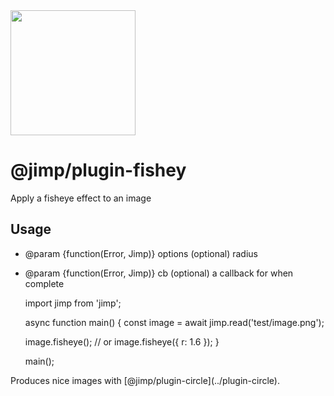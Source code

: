 <img src="https://s3.amazonaws.com/pix.iemoji.com/images/emoji/apple/ios-11/256/crayon.png" width="200" height="200" />

<span class="citation" data-cites="jimp/plugin-fishey">@jimp/plugin-fishey</span>
=================================================================================

Apply a fisheye effect to an image

Usage
-----

-   <span class="citation" data-cites="param">@param</span> {function(Error, Jimp)} options (optional) radius
-   <span class="citation" data-cites="param">@param</span> {function(Error, Jimp)} cb (optional) a callback for when complete

    import jimp from 'jimp';

    async function main() {
      const image = await jimp.read('test/image.png');

      image.fisheye();
      // or
      image.fisheye({ r: 1.6 });
    }

    main();

Produces nice images with <span class="citation" data-cites="jimp/plugin-circle">\[@jimp/plugin-circle\]</span>(../plugin-circle).

